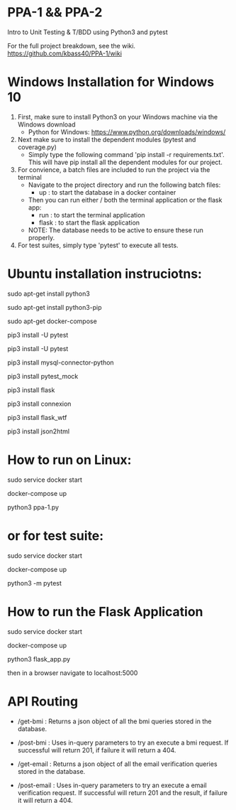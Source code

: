 # PPA-1 && PPA-2
 Intro to Unit Testing & T/BDD using Python3 and pytest

 For the full project breakdown, see the wiki. https://github.com/kbass40/PPA-1/wiki

# Windows Installation for Windows 10
1. First, make sure to install Python3 on your Windows machine via the Windows download
    - Python for Windows: https://www.python.org/downloads/windows/
2. Next make sure to install the dependent modules (pytest and coverage.py)
    - Simply type the following command 'pip install -r requirements.txt'. This will have pip install all the dependent modules for our project.
3. For convience, a batch files are included to run the project via the terminal
    - Navigate to the project directory and run the following batch files:
        - up : to start the database in a docker container
    - Then you can run either / both the terminal application or the flask app:
        - run : to start the terminal application
        - flask : to start the flask application
    - NOTE: The database needs to be active to ensure these run properly.
4. For test suites, simply type 'pytest' to execute all tests.



# Ubuntu installation instruciotns:

sudo apt-get install python3

sudo apt-get install python3-pip

sudo apt-get docker-compose

pip3 install -U pytest

pip3 install -U pytest

pip3 install mysql-connector-python

pip3 install pytest_mock

pip3 install flask

pip3 install connexion

pip3 install flask_wtf

pip3 install json2html

# How to run on Linux: 
 
 sudo service docker start
 
 docker-compose up
 
 python3 ppa-1.py 

# or for test suite: 
 
 sudo service docker start
 
 docker-compose up
 
 python3 -m pytest 


# How to run the Flask Application
 
 sudo service docker start
 
 docker-compose up
 
 python3 flask_app.py
 
 then in a browser navigate to localhost:5000

 # API Routing
 - /get-bmi : Returns a json object of all the bmi queries stored in the database.
 - /post-bmi : Uses in-query parameters to try an execute a bmi request. If successful will return 201, if failure it will return a 404. 

 - /get-email : Returns a json object of all the email verification queries stored in the database.
 - /post-email : Uses in-query parameters to try an execute a email verification request. If successful will return 201 and the result, if failure it will return a 404. 
